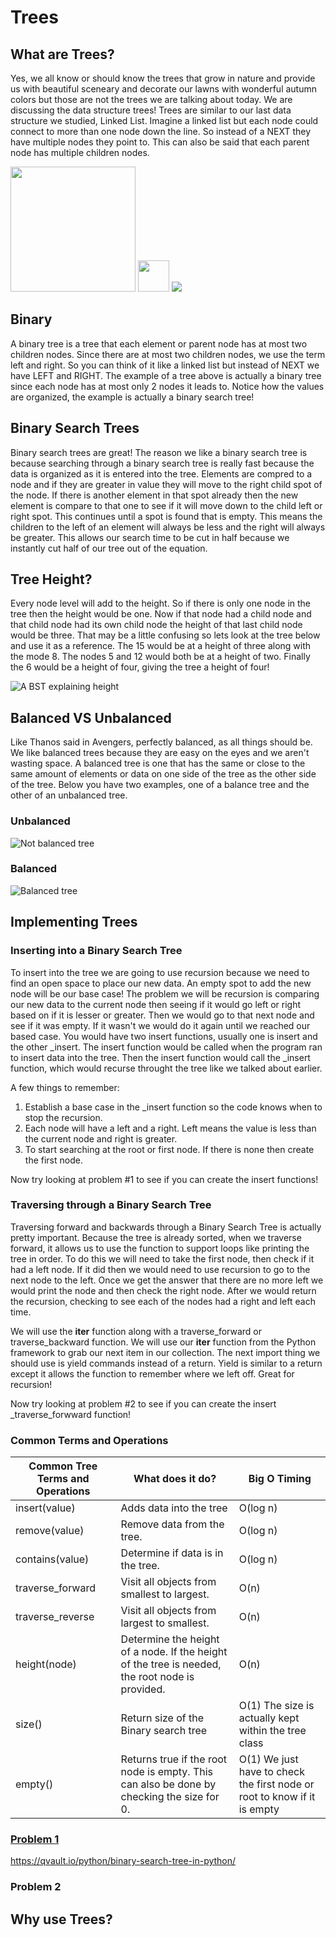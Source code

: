 # Trees
## What are Trees?
Yes, we all know or should know the trees that grow in nature and provide us with beautiful sceneary and decorate our lawns with wonderful autumn colors but those are not the trees we are talking about today. We are discussing the data structure trees! Trees are similar to our last data structure we studied, Linked List. Imagine a linked list but each node could connect to more than one node down the line. So instead of a NEXT they have multiple nodes they point to. This can also be said that each parent node has multiple children nodes. 

<img src="actualtree.png" width="200" height="200"> <img src="vs.jpg" width="50" height="50"> <img src="Treeimage.PNG"> 

## Binary
A binary tree is a tree that each element or parent node has at most two children nodes. Since there are at most two children nodes, we use the term left and right. So you can think of it like a linked list but instead of NEXT we have LEFT and RIGHT. The example of a tree above is actually a binary tree since each node has at most only 2 nodes it leads to. Notice how the values are organized, the example is actually a binary search tree!

## Binary Search Trees
Binary search trees are great! The reason we like a binary search tree is because searching through a binary search tree is really fast because the data is organized as it is entered into the tree. Elements are compred to a node and if they are greater in value they will move to the right child spot of the node. If there is another element in that spot already then the new element is compare to that one to see if it will move down to the child left or right spot. This continues until a spot is found that is empty. This means the children to the left of an element will always be less and the right will always be greater. This allows our search time to be cut in half because we instantly cut half of our tree out of the equation. 

## Tree Height? 
Every node level will add to the height. So if there is only one node in the tree then the height would be one. Now if that node had a child node and that child node had its own child node the height of that last child node would be three. That may be a little confusing so lets look at the tree below and use it as a reference. The 15 would be at a height of three along with the mode 8. The nodes 5 and 12 would both be at a height of two. Finally the 6 would be a height of four, giving the tree a height of four! 

![A BST explaining height](height.PNG)

## Balanced VS Unbalanced
Like Thanos said in Avengers, perfectly balanced, as all things should be. We like balanced trees because they are easy on the eyes and we aren't wasting space. A balanced tree is one that has the same or close to the same amount of elements or data on one side of the tree as the other side of the tree. Below you have two examples, one of a balance tree and the other of an unbalanced tree.

### Unbalanced
![Not balanced tree](notbalanced.PNG)

### Balanced
![Balanced tree](balanced.PNG)

## Implementing Trees

### Inserting into a Binary Search Tree
To insert into the tree we are going to use recursion because we need to find an open space to place our new data. An empty spot to add the new node will be our base case! The problem we will be recursion is comparing our new data to the current node then seeing if it would go left or right based on if it is lesser or greater. Then we would go to that next node and see if it was empty. If it wasn't we would do it again until we reached our based case. 
You would have two insert functions, usually one is insert and the other \_insert. The insert function would be called when the program ran to insert data into the tree. Then the insert function would call the \_insert function, which would recurse throught the tree like we talked about earlier.

A few things to remember: 
1) Establish a base case in the \_insert function so the code knows when to stop the recursion. 
2) Each node will have a left and a right. Left means the value is less than the current node and right is greater. 
3) To start searching at the root or first node. If there is none then create the first node. 

Now try looking at problem #1 to see if you can create the insert functions!

### Traversing through a Binary Search Tree
Traversing forward and backwards through a Binary Search Tree is actually pretty important. Because the tree is already sorted, when we traverse forward, it allows us to use the function to support loops like printing the tree in order. To do this we will need to take the first node, then check if it had a left node. If it did then we would need to use recursion to go to the next node to the left. Once we get the answer that there are no more left we would print the node and then check the right node. After we would return the recursion, checking to see each of the nodes had a right and left each time.

We will use the __iter__ function along with a traverse_forward or traverse_backward function. We will use our __iter__ function from the Python framework to grab our next item in our collection. The next import thing we should use is yield commands instead of a return. Yield is similar to a return except it allows the function to remember where we left off. Great for recursion! 

Now try looking at problem #2 to see if you can create the insert \_traverse_forwward function!

### Common Terms and Operations
| Common Tree Terms and Operations  | What does it do? | Big O Timing |
| ------------- | ------------- | ------------- |
| insert(value) | Adds data into the tree | O(log n) |
| remove(value)  | Remove data from the tree. | O(log n) |
| contains(value)  | Determine if data is in the tree.  | O(log n)|
| traverse_forward  | Visit all objects from smallest to largest. | O(n) |
| traverse_reverse  | Visit all objects from largest to smallest. | O(n)|
| height(node)  | Determine the height of a node. If the height of the tree is needed, the root node is provided. | O(n)|
| size()  | Return size of the Binary search tree | O(1) The size is actually kept within the tree class|
| empty()  | Returns true if the root node is empty. This can also be done by checking the size for 0. | O(1) We just have to check the first node or root to know if it is empty|

### [Problem 1]()
https://qvault.io/python/binary-search-tree-in-python/
### Problem 2

## Why use Trees?
